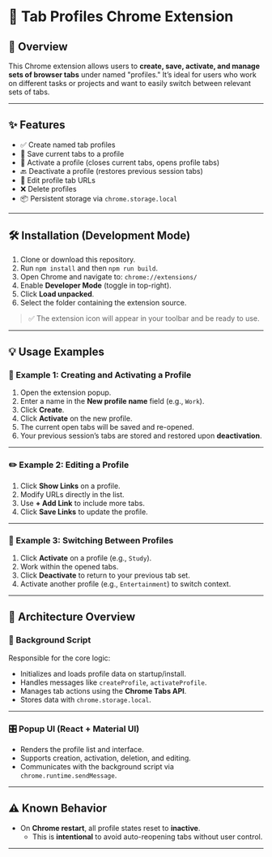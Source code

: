 # 🚀 Tab Profiles Chrome Extension

## 📄 Overview

This Chrome extension allows users to **create, save, activate, and manage sets of browser tabs** under named "profiles." It’s ideal for users who work on different tasks or projects and want to easily switch between relevant sets of tabs.

---

## ✨ Features

- ✅ Create named tab profiles
- 💾 Save current tabs to a profile
- 🔄 Activate a profile (closes current tabs, opens profile tabs)
- 🔙 Deactivate a profile (restores previous session tabs)
- 📝 Edit profile tab URLs
- ❌ Delete profiles
- 📦 Persistent storage via `chrome.storage.local`

---

## 🛠️ Installation (Development Mode)

1. Clone or download this repository.
2. Run `npm install` and then `npm run build`.
3. Open Chrome and navigate to: `chrome://extensions/`
4. Enable **Developer Mode** (toggle in top-right).
5. Click **Load unpacked**.
6. Select the folder containing the extension source.

> ✅ The extension icon will appear in your toolbar and be ready to use.

---

## 💡 Usage Examples

### 📁 Example 1: Creating and Activating a Profile

1. Open the extension popup.
2. Enter a name in the **New profile name** field (e.g., `Work`).
3. Click **Create**.
4. Click **Activate** on the new profile.
5. The current open tabs will be saved and re-opened.
6. Your previous session’s tabs are stored and restored upon **deactivation**.

---

### ✏️ Example 2: Editing a Profile

1. Click **Show Links** on a profile.
2. Modify URLs directly in the list.
3. Use **+ Add Link** to include more tabs.
4. Click **Save Links** to update the profile.

---

### 🔄 Example 3: Switching Between Profiles

1. Click **Activate** on a profile (e.g., `Study`).
2. Work within the opened tabs.
3. Click **Deactivate** to return to your previous tab set.
4. Activate another profile (e.g., `Entertainment`) to switch context.

---

## 🧱 Architecture Overview

### 🧠 Background Script

Responsible for the core logic:

- Initializes and loads profile data on startup/install.
- Handles messages like `createProfile`, `activateProfile`.
- Manages tab actions using the **Chrome Tabs API**.
- Stores data with `chrome.storage.local`.

---

### 🎛️ Popup UI (React + Material UI)

- Renders the profile list and interface.
- Supports creation, activation, deletion, and editing.
- Communicates with the background script via `chrome.runtime.sendMessage`.

---

## ⚠️ Known Behavior

- On **Chrome restart**, all profile states reset to **inactive**.
  - This is **intentional** to avoid auto-reopening tabs without user control.

---
